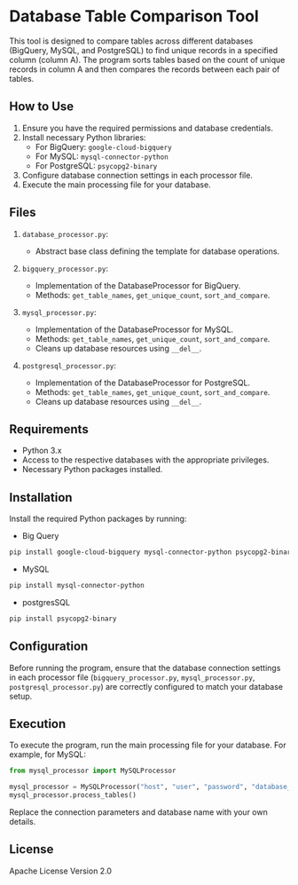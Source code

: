 # Database Table Comparison Tool

This tool is designed to compare tables across different databases (BigQuery, MySQL, and PostgreSQL) to find unique records in a specified column (column A). The program sorts tables based on the count of unique records in column A and then compares the records between each pair of tables.

## How to Use

1. Ensure you have the required permissions and database credentials.
2. Install necessary Python libraries:
   - For BigQuery: `google-cloud-bigquery`
   - For MySQL: `mysql-connector-python`
   - For PostgreSQL: `psycopg2-binary`
3. Configure database connection settings in each processor file.
4. Execute the main processing file for your database.

## Files

1. `database_processor.py`:
   - Abstract base class defining the template for database operations.

2. `bigquery_processor.py`:
   - Implementation of the DatabaseProcessor for BigQuery.
   - Methods: `get_table_names`, `get_unique_count`, `sort_and_compare`.

3. `mysql_processor.py`:
   - Implementation of the DatabaseProcessor for MySQL.
   - Methods: `get_table_names`, `get_unique_count`, `sort_and_compare`.
   - Cleans up database resources using `__del__`.

4. `postgresql_processor.py`:
   - Implementation of the DatabaseProcessor for PostgreSQL.
   - Methods: `get_table_names`, `get_unique_count`, `sort_and_compare`.
   - Cleans up database resources using `__del__`.

## Requirements

- Python 3.x
- Access to the respective databases with the appropriate privileges.
- Necessary Python packages installed.

## Installation

Install the required Python packages by running:

- Big Query
```bash
pip install google-cloud-bigquery mysql-connector-python psycopg2-binary
```

- MySQL
```bash
pip install mysql-connector-python
```

- postgresSQL
```bash
pip install psycopg2-binary
```
## Configuration

Before running the program, ensure that the database connection settings in each processor file (`bigquery_processor.py`, `mysql_processor.py`, `postgresql_processor.py`) are correctly configured to match your database setup.

## Execution

To execute the program, run the main processing file for your database. For example, for MySQL:

```python
from mysql_processor import MySQLProcessor

mysql_processor = MySQLProcessor("host", "user", "password", "database_name")
mysql_processor.process_tables()
```

Replace the connection parameters and database name with your own details.

## License

Apache License Version 2.0
